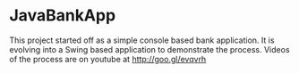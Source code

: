 # JavaBankApp
This project started off as a simple console based bank application. It is evolving into a Swing based application to demonstrate the process. Videos of the process are on youtube at http://goo.gl/evqvrh
